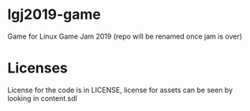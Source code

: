 # lgj2019-game
Game for Linux Game Jam 2019 (repo will be renamed once jam is over)


# Licenses
License for the code is in LICENSE, license for assets can be seen by looking in content.sdl